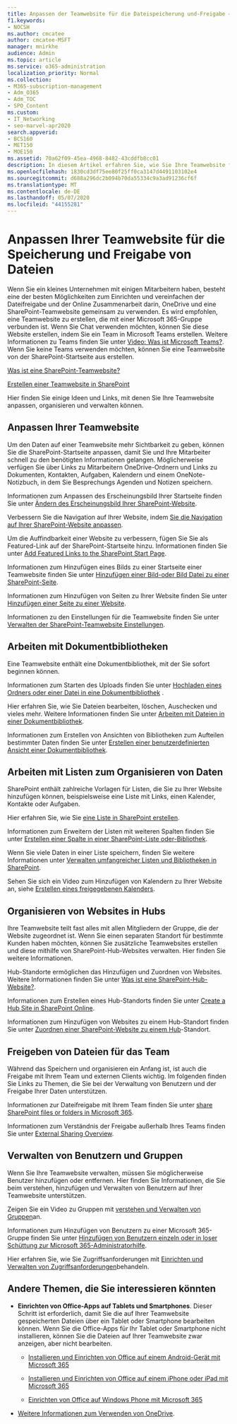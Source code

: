 ```yaml
---
title: Anpassen der Teamwebsite für die Dateispeicherung und-Freigabe – SharePoint Online
f1.keywords:
- NOCSH
ms.author: cmcatee
author: cmcatee-MSFT
manager: mnirkhe
audience: Admin
ms.topic: article
ms.service: o365-administration
localization_priority: Normal
ms.collection:
- M365-subscription-management
- Adm_O365
- Adm_TOC
- SPO_Content
ms.custom:
- IT_Networking
- seo-marvel-apr2020
search.appverid:
- BCS160
- MET150
- MOE150
ms.assetid: 70a62f09-45ea-4968-8482-43cddfb8cc01
description: In diesem Artikel erfahren Sie, wie Sie Ihre Teamwebsite für die Dateispeicherung und-Freigabe anpassen, organisieren und verwalten.
ms.openlocfilehash: 1830cd3df75ee80f25ff0ca3147d4491103102e4
ms.sourcegitcommit: d688a296dc2b094b70da55334c9a3ad91236cf6f
ms.translationtype: MT
ms.contentlocale: de-DE
ms.lasthandoff: 05/07/2020
ms.locfileid: "44155281"
---
```

# <a name="customize-your-team-site-for-file-storage-and-sharing"></a>Anpassen Ihrer Teamwebsite für die Speicherung und Freigabe von Dateien

Wenn Sie ein kleines Unternehmen mit einigen Mitarbeitern haben, besteht eine der besten Möglichkeiten zum Einrichten und vereinfachen der Dateifreigabe und der Online Zusammenarbeit darin, OneDrive und eine SharePoint-Teamwebsite gemeinsam zu verwenden. Es wird empfohlen, eine Teamwebsite zu erstellen, die mit einer Microsoft 365-Gruppe verbunden ist. Wenn Sie Chat verwenden möchten, können Sie diese Website erstellen, indem Sie ein Team in Microsoft Teams erstellen. Weitere Informationen zu Teams finden Sie unter [Video: Was ist Microsoft Teams?](https://support.office.com/article/b98d533f-118e-4bae-bf44-3df2470c2b12.aspx). Wenn Sie keine Teams verwenden möchten, können Sie eine Teamwebsite von der SharePoint-Startseite aus erstellen. 
  
[Was ist eine SharePoint-Teamwebsite?](https://support.office.com/article/75545757-36c3-46a7-beed-0aaa74f0401e.aspx)
  
[Erstellen einer Teamwebsite in SharePoint](https://support.office.com/article/ef10c1e7-15f3-42a3-98aa-b5972711777d.aspx)
  
Hier finden Sie einige Ideen und Links, mit denen Sie Ihre Teamwebsite anpassen, organisieren und verwalten können. 
  
 
## <a name="customize-your-team-site"></a>Anpassen Ihrer Teamwebsite

Um den Daten auf einer Teamwebsite mehr Sichtbarkeit zu geben, können Sie die SharePoint-Startseite anpassen, damit Sie und Ihre Mitarbeiter schnell zu den benötigten Informationen gelangen. Möglicherweise verfügen Sie über Links zu Mitarbeitern OneDrive-Ordnern und Links zu Dokumenten, Kontakten, Aufgaben, Kalendern und einem OneNote-Notizbuch, in dem Sie Besprechungs Agenden und Notizen speichern.
  
Informationen zum Anpassen des Erscheinungsbild Ihrer Startseite finden Sie unter [Ändern des Erscheinungsbild Ihrer SharePoint-Website](https://support.office.com/article/06bbadc3-6b04-4a60-9d14-894f6a170818.aspx).
  
Verbessern Sie die Navigation auf Ihrer Website, indem [Sie die Navigation auf Ihrer SharePoint-Website anpassen](https://support.office.com/article/3cd61ae7-a9ed-4e1e-bf6d-4655f0bf25ca.aspx).
  
Um die Auffindbarkeit einer Website zu verbessern, fügen Sie Sie als Featured-Link auf der SharePoint-Startseite hinzu. Informationen finden Sie unter [Add Featured Links to the SharePoint Start Page](/sharepoint/change-links-list-on-sharepoint-home-page).
  
Informationen zum Hinzufügen eines Bilds zu einer Startseite einer Teamwebsite finden Sie unter [Hinzufügen einer Bild-oder Bild Datei zu einer SharePoint-Seite](https://support.microsoft.com/en-us/office/add-a-picture-or-image-file-to-a-sharepoint-page-4a9b0e98-c89a-4a41-8adb-b7750dccca16).
  
Informationen zum Hinzufügen von Seiten zu Ihrer Website finden Sie unter [Hinzufügen einer Seite zu einer Website](https://support.office.com/article/b3d46deb-27a6-4b1e-87b8-df851e503dec.aspx).
  
Informationen zu den Einstellungen für die Teamwebsite finden Sie unter [Verwalten der SharePoint-Teamwebsite Einstellungen](https://support.office.com/article/8376034D-D0C7-446E-9178-6AB51C58DF42.aspx).
  
## <a name="work-with-document-libraries"></a>Arbeiten mit Dokumentbibliotheken

Eine Teamwebsite enthält eine Dokumentbibliothek, mit der Sie sofort beginnen können. 

Informationen zum Starten des Uploads finden Sie unter [Hochladen eines Ordners oder einer Datei in eine Dokumentbibliothek](https://support.office.com/article/eb18fcba-c953-4d45-8d90-8da66edeacdb) .
   
Hier erfahren Sie, wie Sie Dateien bearbeiten, löschen, Auschecken und vieles mehr. Weitere Informationen finden Sie unter [Arbeiten mit Dateien in einer Dokumentbibliothek](https://support.office.com/article/a9d89171-1673-4892-9dd2-1ca52037dea2.aspx).
  
Informationen zum Erstellen von Ansichten von Bibliotheken zum Aufteilen bestimmter Daten finden Sie unter [Erstellen einer benutzerdefinierten Ansicht einer Dokumentbibliothek](https://support.microsoft.com/en-us/office/create-a-custom-view-of-a-document-library-8f6b08e0-a9a0-4232-9b9b-b374a2ad3da7).
  
## <a name="work-with-lists-to-organize-data"></a>Arbeiten mit Listen zum Organisieren von Daten

SharePoint enthält zahlreiche Vorlagen für Listen, die Sie zu Ihrer Website hinzufügen können, beispielsweise eine Liste mit Links, einen Kalender, Kontakte oder Aufgaben. 
  
Hier erfahren Sie, wie Sie [eine Liste in SharePoint erstellen](https://support.office.com/article/0D397414-D95F-41EB-ADDD-5E6EFF41B083.aspx#ID0EAAGAAA=Online).
  
Informationen zum Erweitern der Listen mit weiteren Spalten finden Sie unter [Erstellen einer Spalte in einer SharePoint-Liste oder-Bibliothek](https://support.microsoft.com/en-us/office/create-a-column-in-a-sharepoint-list-or-library-2b0361ae-1bd3-41a3-8329-269e5f81cfa2).
  
Wenn Sie viele Daten in einer Liste speichern, finden Sie weitere Informationen unter [Verwalten umfangreicher Listen und Bibliotheken in SharePoint](https://support.office.com/article/B8588DAE-9387-48C2-9248-C24122F07C59.aspx).
  
Sehen Sie sich ein Video zum Hinzufügen von Kalendern zu Ihrer Website an, siehe [Erstellen eines freigegebenen Kalenders](https://support.office.com/article/61B96006-70E2-4535-A34F-EE4FC772F798.aspx).

## <a name="organize-sites-into-hubs"></a>Organisieren von Websites in Hubs

Ihre Teamwebsite teilt fast alles mit allen Mitgliedern der Gruppe, die der Website zugeordnet ist. Wenn Sie einen separaten Standort für bestimmte Kunden haben möchten, können Sie zusätzliche Teamwebsites erstellen und diese mithilfe von SharePoint-Hub-Websites verwalten. Hier finden Sie weitere Informationen. 
  
Hub-Standorte ermöglichen das Hinzufügen und Zuordnen von Websites. Weitere Informationen finden Sie unter [Was ist eine SharePoint-Hub-Website?](https://support.office.com/article/fe26ae84-14b7-45b6-a6d1-948b3966427f.aspx).
  
Informationen zum Erstellen eines Hub-Standorts finden Sie unter [Create a Hub Site in SharePoint Online](/sharepoint/create-hub-site).
  
Informationen zum Hinzufügen von Websites zu einem Hub-Standort finden Sie unter [Zuordnen einer SharePoint-Website zu einem Hub](https://support.office.com/article/ae0009fd-af04-4d3d-917d-88edb43efc05.aspx)-Standort.
  
## <a name="sharing-files-with-the-team"></a>Freigeben von Dateien für das Team

Während das Speichern und organisieren ein Anfang ist, ist auch die Freigabe mit Ihrem Team und externen Clients wichtig. Im folgenden finden Sie Links zu Themen, die Sie bei der Verwaltung von Benutzern und der Freigabe Ihrer Daten unterstützen. 
  
Informationen zur Dateifreigabe mit Ihrem Team finden Sie unter [share SharePoint files or folders in Microsoft 365](https://support.office.com/article/1fe37332-0f9a-4719-970e-d2578da4941c.aspx).
  
Informationen zum Verständnis der Freigabe außerhalb Ihres Teams finden Sie unter [External Sharing Overview](/sharepoint/external-sharing-overview).
  
## <a name="managing-users-and-groups"></a>Verwalten von Benutzern und Gruppen

Wenn Sie Ihre Teamwebsite verwalten, müssen Sie möglicherweise Benutzer hinzufügen oder entfernen. Hier finden Sie Informationen, die Sie beim verstehen, hinzufügen und Verwalten von Benutzern auf Ihrer Teamwebsite unterstützen. 
  
Zeigen Sie ein Video zu Gruppen mit [verstehen und Verwalten von Gruppen](https://support.office.com/article/9c1037b7-de0b-41cd-b8f0-79a95aac854d.aspx)an. 
  
Informationen zum Hinzufügen von Benutzern zu einer Microsoft 365-Gruppe finden Sie unter [Hinzufügen von Benutzern einzeln oder in loser Schüttung zur Microsoft 365-Administratorhilfe](../add-users/add-users.md).
  
Hier erfahren Sie, wie Sie Zugriffsanforderungen mit [Einrichten und Verwalten von Zugriffsanforderungen](https://support.office.com/article/94B26E0B-2822-49D4-929A-8455698654B3.aspx)behandeln.
  
## <a name="here-are-more-topics-you-might-be-interested-in"></a>Andere Themen, die Sie interessieren könnten

- **Einrichten von Office-Apps auf Tablets und Smartphones**. Dieser Schritt ist erforderlich, damit Sie die auf Ihrer Teamwebsite gespeicherten Dateien über ein Tablet oder Smartphone bearbeiten können. Wenn Sie die Office-Apps für Ihr Tablet oder Smartphone nicht installieren, können Sie die Dateien auf Ihrer Teamwebsite zwar anzeigen, aber nicht bearbeiten. 
    
  - [Installieren und Einrichten von Office auf einem Android-Gerät mit Microsoft 365](https://support.office.com/article/cafe9d6f-8b0c-4b03-b20a-12438a82a22d.aspx)
    
  - [Installieren und Einrichten von Office auf einem iPhone oder iPad mit Microsoft 365](https://support.office.com/article/9df6d10c-7281-4671-8666-6ca8e339b628.aspx)
    
  - [Einrichten von Office auf Windows Phone mit Microsoft 365](https://support.office.com/article/2b7c1b51-a717-45d6-90c9-ee1c1c5ee0b7.aspx)
    
- [Weitere Informationen zum Verwenden von OneDrive](https://go.microsoft.com/fwlink/?LinkID=511458).
    


